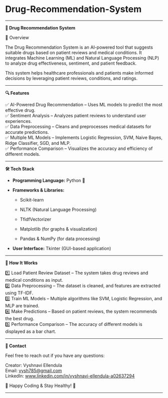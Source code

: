 # Drug-Recommendation-System

---

**🚀 Drug Recommendation System**

🌟 Overview

The Drug Recommendation System is an AI-powered tool that suggests suitable drugs based on patient reviews and medical conditions. It integrates Machine Learning (ML) and Natural Language Processing (NLP) to analyze drug effectiveness, sentiment, and patient feedback.

This system helps healthcare professionals and patients make informed decisions by leveraging patient reviews, conditions, and ratings.

---

**🔍 Features**

✅ AI-Powered Drug Recommendation – Uses ML models to predict the most effective drug.  
✅ Sentiment Analysis – Analyzes patient reviews to understand user experiences.  
✅ Data Preprocessing – Cleans and preprocesses medical datasets for accurate predictions.  
✅ Multiple ML Models – Implements Logistic Regression, SVM, Naive Bayes, Ridge Classifier, SGD, and MLP.  
✅ Performance Comparison – Visualizes the accuracy and efficiency of different models.

---

**🛠️ Tech Stack**

- **Programming Language:** Python 🐍

- **Frameworks & Libraries:**

  - Scikit-learn

  - NLTK (Natural Language Processing)

  - TfidfVectorizer

  - Matplotlib (for graphs & visualization)

  - Pandas & NumPy (for data processing)

- **User Interface:** Tkinter (GUI-based application)

---

**🎯 How It Works**

1️⃣ Load Patient Review Dataset – The system takes drug reviews and medical conditions as input.  
2️⃣ Data Preprocessing – The dataset is cleaned, and features are extracted using TF-IDF.  
3️⃣ Train ML Models – Multiple algorithms like SVM, Logistic Regression, and MLP are trained.  
4️⃣ Make Predictions – Based on patient reviews, the system recommends the best drug.  
5️⃣ Performance Comparison – The accuracy of different models is displayed as a bar chart.

---

**📧 Contact**

Feel free to reach out if you have any questions:

Creator: Vyshnavi Ellendula  
Email: vysh785@gmail.com  
LinkedIn: www.linkedin.com/in/vyshnavi-ellendula-a02637294  

🚀 Happy Coding & Stay Healthy! 💊

---
